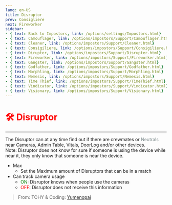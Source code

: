 ```yaml
---
lang: en-US
title: Disruptor
prev: Consigliere
next: Fireworker
sidebar:
- { text: Back to Impostors, link: /options/settings/Impostors.html}
- { text: Camouflager, link: /options/impostors/Support/Camouflager.html}
- { text: Cleaner, link: /options/impostors/Support/Cleaner.html}
- { text: Consigiliere, link: /options/impostors/Support/Consigiliere.html}
- { text: Dirupter, link: /options/impostors/Support/Disrupter.html}
- { text: Fireworker, link: /options/impostors/Support/Fireworker.html}
- { text: Gangster, link: /options/impostors/Support/Gangster.html}
- { text: Godfather, link: /options/impostors/Support/Godfather.html}
- { text: Morphling, link: /options/impostors/Support/Morphling.html}
- { text: Nemesis, link: /options/impostors/Support/Nemesis.html}
- { text: Time Thief, link: /options/impostors/Support/TimeThief.html}
- { text: Vindicator, link: /options/impostors/Support/Vindicator.html}
- { text: Visionary, link: /options/impostors/Support/Visionary.html}
---
```


# <font color="red">🛠️ Disruptor</font> <Badge text="Support" type="tip" vertical="middle"/>
---

The Disruptor can at any time find out if there are crewmates or <font color=#7f8c8d>Neutrals</font> near Cameras, Admin Table, Vitals, DoorLog and/or other devices.<br>
Note: Disruptor does not know for sure if someone is using the device while near it, they only know that someone is near the device.
* Max
  * Set the Maximum amount of Disruptors that can be in a match
* Can track camera usage
  * <font color=green>ON</font>: Disruptor knows when people use the cameras
  * <font color=red>OFF</font>: Disruptor does not receive this information

> From: TOHY & Coding: [Yumenopai](https://github.com/Yumenopai)